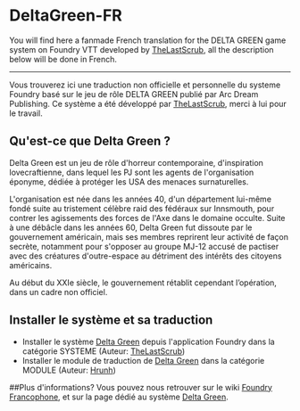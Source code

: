 # DeltaGreen-FR
You will find here a fanmade French translation for the DELTA GREEN game system on Foundry VTT developed by [TheLastScrub](https://github.com/TheLastScrub/delta-green-foundry-vtt-system-unofficial), all the description below will be done in French.

-------------------------
Vous trouverez ici une traduction non officielle et personnelle du systeme Foundry basé sur le jeu de rôle DELTA GREEN publié par Arc Dream Publishing.
Ce système a été développé par [TheLastScrub](https://github.com/TheLastScrub/delta-green-foundry-vtt-system-unofficial), merci à lui pour le travail.

## Qu'est-ce que Delta Green ?
Delta Green est un jeu de rôle d'horreur contemporaine, d'inspiration lovecraftienne, dans lequel les PJ sont les agents de l'organisation éponyme, dédiée à protéger les USA des menaces surnaturelles.

L'organisation est née dans les années 40, d'un département lui-même fondé suite au tristement célèbre raid des fédéraux sur Innsmouth, pour contrer les agissements des forces de l'Axe dans le domaine occulte. 
Suite à une débâcle dans les années 60, Delta Green fut dissoute par le gouvernement américain, mais ses membres reprirent leur activité de façon secrète, notamment pour s'opposer au groupe MJ-12 accusé de pactiser avec des créatures d'outre-espace au détriment des intérêts des citoyens américains. 

Au début du XXIe siècle, le gouvernement rétablit cependant l’opération, dans un cadre non officiel.

## Installer le système et sa traduction
- Installer le système [Delta Green](https://foundryvtt.com/packages/deltagreen/) depuis l'application Foundry dans la catégorie SYSTEME (Auteur: [TheLastScrub](https://foundryvtt.com/community/thelastscrub))
- Installer le module de traduction de [Delta Green](https://foundryvtt.com/packages/DeltaGreen_fr-FR/) dans la catégorie MODULE (Auteur: [Hrunh](https://foundryvtt.com/community/hrunh))

##Plus d'informations?
Vous pouvez nous retrouver sur le wiki [Foundry Francophone](https://foundryvtt.wiki/fr/home), et sur la page dédié au système [Delta Green](https://foundryvtt.wiki/fr/systemes/dg).
